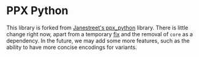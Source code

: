 # PPX Python

This library is forked from [Janestreet's ppx_python](https://github.com/janestreet/ppx_python) library. There is little change right now, apart from a temporary [fix](https://github.com/thierry-martinez/pyml/issues/96) and the removal of `core` as a dependency. In the future, we may add some more features, such as the ability to have more concise encodings for variants.